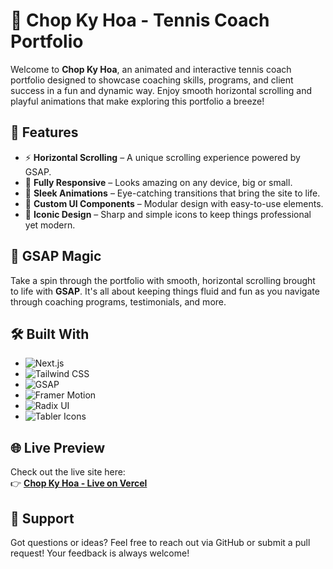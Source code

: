 # 🎾 Chop Ky Hoa - Tennis Coach Portfolio

Welcome to **Chop Ky Hoa**, an animated and interactive tennis coach portfolio designed to showcase coaching skills, programs, and client success in a fun and dynamic way. Enjoy smooth horizontal scrolling and playful animations that make exploring this portfolio a breeze!

## 🚀 Features

- ⚡ **Horizontal Scrolling** – A unique scrolling experience powered by GSAP.
- 📱 **Fully Responsive** – Looks amazing on any device, big or small.
- 🎨 **Sleek Animations** – Eye-catching transitions that bring the site to life.
- 🧩 **Custom UI Components** – Modular design with easy-to-use elements.
- 🎯 **Iconic Design** – Sharp and simple icons to keep things professional yet modern.

## 🎨 GSAP Magic

Take a spin through the portfolio with smooth, horizontal scrolling brought to life with **GSAP**. It's all about keeping things fluid and fun as you navigate through coaching programs, testimonials, and more.

## 🛠️ Built With

- ![Next.js](https://img.shields.io/badge/Next.js-000000?style=flat&logo=next.js&logoColor=white)
- ![Tailwind CSS](https://img.shields.io/badge/Tailwind_CSS-38B2AC?style=flat&logo=tailwind-css&logoColor=white)
- ![GSAP](https://img.shields.io/badge/GSAP-88CE02?style=flat&logo=greensock&logoColor=white)
- ![Framer Motion](https://img.shields.io/badge/Framer_Motion-0055FF?style=flat&logo=framer&logoColor=white)
- ![Radix UI](https://img.shields.io/badge/Radix%20UI-252526?style=flat&logo=radix-ui&logoColor=white)
- ![Tabler Icons](https://img.shields.io/badge/Tabler_Icons-007ACC?style=flat&logo=tabler&logoColor=white)

## 🌐 Live Preview

Check out the live site here:  
👉 **[Chop Ky Hoa - Live on Vercel](https://chopkyhoa.vercel.app/)**

## 💬 Support

Got questions or ideas? Feel free to reach out via GitHub or submit a pull request! Your feedback is always welcome!
